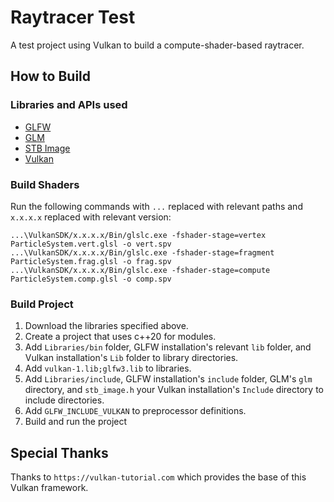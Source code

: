 # Raytracer Test

A test project using Vulkan to build a compute-shader-based raytracer.

## How to Build

### Libraries and APIs used

 * [GLFW](https://www.glfw.org/)
 * [GLM](https://github.com/g-truc/glm)
 * [STB Image](https://github.com/nothings/stb/blob/master/stb_image.h)
 * [Vulkan](https://vulkan.lunarg.com/)

### Build Shaders

Run the following commands with `...` replaced with relevant paths and `x.x.x.x` replaced with relevant version:
```
...\VulkanSDK/x.x.x.x/Bin/glslc.exe -fshader-stage=vertex ParticleSystem.vert.glsl -o vert.spv
...\VulkanSDK/x.x.x.x/Bin/glslc.exe -fshader-stage=fragment ParticleSystem.frag.glsl -o frag.spv
...\VulkanSDK/x.x.x.x/Bin/glslc.exe -fshader-stage=compute ParticleSystem.comp.glsl -o comp.spv
```

### Build Project
 1. Download the libraries specified above. 
 2. Create a project that uses c++20 for modules.
 3. Add `Libraries/bin` folder, GLFW installation's relevant `lib` folder, and Vulkan installation's `Lib` folder to library directories.
 4. Add `vulkan-1.lib;glfw3.lib` to libraries.
 5. Add `Libraries/include`, GLFW installation's `include` folder, GLM's `glm` directory, and `stb_image.h` your Vulkan installation's `Include` directory to include directories.
 6. Add `GLFW_INCLUDE_VULKAN` to preprocessor definitions.
 7. Build and run the project

## Special Thanks

Thanks to `https://vulkan-tutorial.com` which provides the base of this Vulkan framework.
